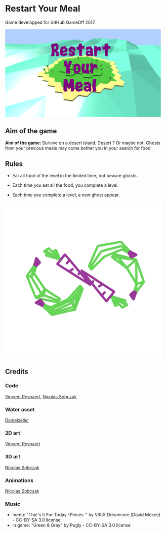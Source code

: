 # Restart Your Meal

Game developped for GitHub GameOff 2017.


![SplashScreenImage](Media/SplashScreen-Island_1920x1080.png)

## Aim of the game

**Aim of the game:** Survive on a desert island. Desert ? Or maybe not. Ghosts from your previous meals may come bother you in your search for food


## Rules

- Eat all food of the level in the limited time, but beware ghosts.

- Each time you eat all the food, you complete a level.

- Each time you complete a level, a new ghost appear.

![LogoImage](Media/Logo/Logo_alpha_1024x1024.png)


## Credits

### Code 
[Vincent Reynaert](https://github.com/VincentReynaert), [Nicolas Sobczak](https://nsobczak.github.io/portfolio/)

### Water asset
[Danielzeller](https://github.com/danielzeller/Lowpoly-Water-Unity)

### 2D art
[Vincent Reynaert](https://github.com/VincentReynaert)

### 3D art
[Nicolas Sobczak](https://nsobczak.github.io/portfolio/)

### Animations
[Nicolas Sobczak](https://nsobczak.github.io/portfolio/)

### Music
 - menu: "That's It For Today -Pieces-" by ViRiX Dreamcore (David Mckee) - CC-BY-SA 3.0 license
 - in game: "Green & Gray" by Pugly - CC-BY-SA 3.0 license
